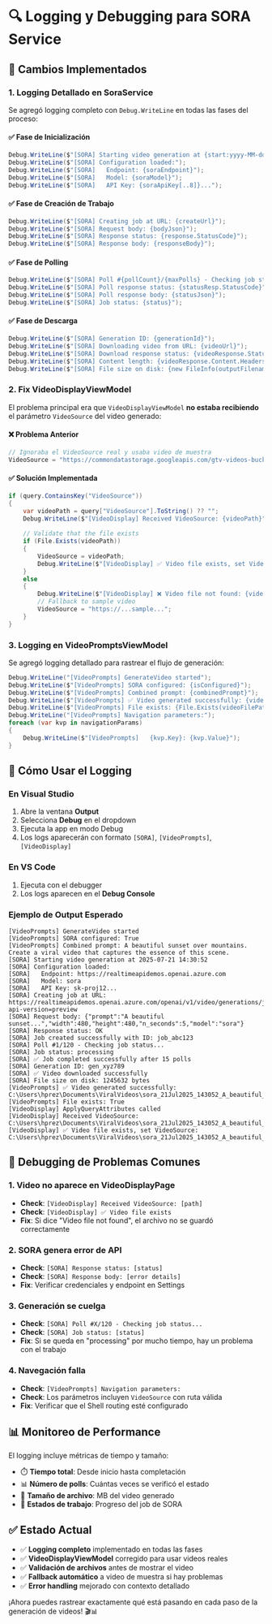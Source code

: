 # 🔍 Logging y Debugging para SORA Service

## 📝 Cambios Implementados

### 1. **Logging Detallado en SoraService**

Se agregó logging completo con `Debug.WriteLine` en todas las fases del proceso:

#### ✅ **Fase de Inicialización**
```csharp
Debug.WriteLine($"[SORA] Starting video generation at {start:yyyy-MM-dd HH:mm:ss}");
Debug.WriteLine($"[SORA] Configuration loaded:");
Debug.WriteLine($"[SORA]   Endpoint: {soraEndpoint}");
Debug.WriteLine($"[SORA]   Model: {soraModel}");
Debug.WriteLine($"[SORA]   API Key: {soraApiKey[..8]}...");
```

#### ✅ **Fase de Creación de Trabajo**
```csharp
Debug.WriteLine($"[SORA] Creating job at URL: {createUrl}");
Debug.WriteLine($"[SORA] Request body: {bodyJson}");
Debug.WriteLine($"[SORA] Response status: {response.StatusCode}");
Debug.WriteLine($"[SORA] Response body: {responseBody}");
```

#### ✅ **Fase de Polling**
```csharp
Debug.WriteLine($"[SORA] Poll #{pollCount}/{maxPolls} - Checking job status...");
Debug.WriteLine($"[SORA] Poll response status: {statusResp.StatusCode}");
Debug.WriteLine($"[SORA] Poll response body: {statusJson}");
Debug.WriteLine($"[SORA] Job status: {status}");
```

#### ✅ **Fase de Descarga**
```csharp
Debug.WriteLine($"[SORA] Generation ID: {generationId}");
Debug.WriteLine($"[SORA] Downloading video from URL: {videoUrl}");
Debug.WriteLine($"[SORA] Download response status: {videoResponse.StatusCode}");
Debug.WriteLine($"[SORA] Content length: {videoResponse.Content.Headers.ContentLength} bytes");
Debug.WriteLine($"[SORA] File size on disk: {new FileInfo(outputFilename).Length} bytes");
```

### 2. **Fix VideoDisplayViewModel**

El problema principal era que `VideoDisplayViewModel` **no estaba recibiendo** el parámetro `VideoSource` del video generado:

#### ❌ **Problema Anterior**
```csharp
// Ignoraba el VideoSource real y usaba video de muestra
VideoSource = "https://commondatastorage.googleapis.com/gtv-videos-bucket/sample/BigBuckBunny.mp4";
```

#### ✅ **Solución Implementada**
```csharp
if (query.ContainsKey("VideoSource"))
{
    var videoPath = query["VideoSource"].ToString() ?? "";
    Debug.WriteLine($"[VideoDisplay] Received VideoSource: {videoPath}");
    
    // Validate that the file exists
    if (File.Exists(videoPath))
    {
        VideoSource = videoPath;
        Debug.WriteLine($"[VideoDisplay] ✅ Video file exists, set VideoSource: {VideoSource}");
    }
    else
    {
        Debug.WriteLine($"[VideoDisplay] ❌ Video file not found: {videoPath}");
        // Fallback to sample video
        VideoSource = "https://...sample...";
    }
}
```

### 3. **Logging en VideoPromptsViewModel**

Se agregó logging detallado para rastrear el flujo de generación:

```csharp
Debug.WriteLine("[VideoPrompts] GenerateVideo started");
Debug.WriteLine($"[VideoPrompts] SORA configured: {isConfigured}");
Debug.WriteLine($"[VideoPrompts] Combined prompt: {combinedPrompt}");
Debug.WriteLine($"[VideoPrompts] ✅ Video generated successfully: {videoFilePath}");
Debug.WriteLine($"[VideoPrompts] File exists: {File.Exists(videoFilePath)}");
Debug.WriteLine("[VideoPrompts] Navigation parameters:");
foreach (var kvp in navigationParams)
{
    Debug.WriteLine($"[VideoPrompts]   {kvp.Key}: {kvp.Value}");
}
```

## 🎯 **Cómo Usar el Logging**

### **En Visual Studio**
1. Abre la ventana **Output**
2. Selecciona **Debug** en el dropdown
3. Ejecuta la app en modo Debug
4. Los logs aparecerán con formato `[SORA]`, `[VideoPrompts]`, `[VideoDisplay]`

### **En VS Code**
1. Ejecuta con el debugger
2. Los logs aparecen en el **Debug Console**

### **Ejemplo de Output Esperado**
```
[VideoPrompts] GenerateVideo started
[VideoPrompts] SORA configured: True
[VideoPrompts] Combined prompt: A beautiful sunset over mountains. Create a viral video that captures the essence of this scene.
[SORA] Starting video generation at 2025-07-21 14:30:52
[SORA] Configuration loaded:
[SORA]   Endpoint: https://realtimeapidemos.openai.azure.com
[SORA]   Model: sora
[SORA]   API Key: sk-proj12...
[SORA] Creating job at URL: https://realtimeapidemos.openai.azure.com/openai/v1/video/generations/jobs?api-version=preview
[SORA] Request body: {"prompt":"A beautiful sunset...","width":480,"height":480,"n_seconds":5,"model":"sora"}
[SORA] Response status: OK
[SORA] Job created successfully with ID: job_abc123
[SORA] Poll #1/120 - Checking job status...
[SORA] Job status: processing
[SORA] ✅ Job completed successfully after 15 polls
[SORA] Generation ID: gen_xyz789
[SORA] ✅ Video downloaded successfully
[SORA] File size on disk: 1245632 bytes
[VideoPrompts] ✅ Video generated successfully: C:\Users\hprez\Documents\ViralVideos\sora_21Jul2025_143052_A_beautiful_sunset_over.mp4
[VideoPrompts] File exists: True
[VideoDisplay] ApplyQueryAttributes called
[VideoDisplay] Received VideoSource: C:\Users\hprez\Documents\ViralVideos\sora_21Jul2025_143052_A_beautiful_sunset_over.mp4
[VideoDisplay] ✅ Video file exists, set VideoSource: C:\Users\hprez\Documents\ViralVideos\sora_21Jul2025_143052_A_beautiful_sunset_over.mp4
```

## 🐛 **Debugging de Problemas Comunes**

### **1. Video no aparece en VideoDisplayPage**
- **Check**: `[VideoDisplay] Received VideoSource: [path]`
- **Check**: `[VideoDisplay] ✅ Video file exists`
- **Fix**: Si dice "Video file not found", el archivo no se guardó correctamente

### **2. SORA genera error de API**
- **Check**: `[SORA] Response status: [status]`
- **Check**: `[SORA] Response body: [error details]`
- **Fix**: Verificar credenciales y endpoint en Settings

### **3. Generación se cuelga**
- **Check**: `[SORA] Poll #X/120 - Checking job status...`
- **Check**: `[SORA] Job status: [status]`
- **Fix**: Si se queda en "processing" por mucho tiempo, hay un problema con el trabajo

### **4. Navegación falla**
- **Check**: `[VideoPrompts] Navigation parameters:`
- **Check**: Los parámetros incluyen `VideoSource` con ruta válida
- **Fix**: Verificar que el Shell routing esté configurado

## 📊 **Monitoreo de Performance**

El logging incluye métricas de tiempo y tamaño:
- ⏱️ **Tiempo total**: Desde inicio hasta completación
- 📊 **Número de polls**: Cuántas veces se verificó el estado
- 📁 **Tamaño de archivo**: MB del video generado
- 🔄 **Estados de trabajo**: Progreso del job de SORA

## ✅ **Estado Actual**

- ✅ **Logging completo** implementado en todas las fases
- ✅ **VideoDisplayViewModel** corregido para usar videos reales
- ✅ **Validación de archivos** antes de mostrar el video
- ✅ **Fallback automático** a video de muestra si hay problemas
- ✅ **Error handling** mejorado con contexto detallado

¡Ahora puedes rastrear exactamente qué está pasando en cada paso de la generación de videos! 🎬📊
